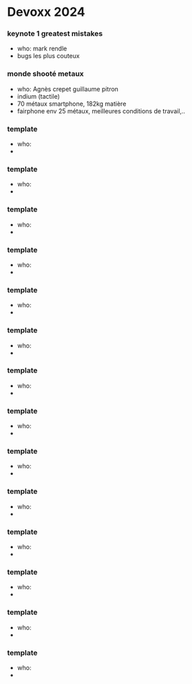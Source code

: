# Devoxx 2024

### keynote 1 greatest mistakes
- who: mark rendle
- bugs les plus couteux


### monde shooté metaux
- who: Agnès crepet guillaume pitron
- indium (tactile)
- 70 métaux smartphone, 182kg matière 
- fairphone env 25 métaux, meilleures conditions de travail,..


### template
- who:
- 

### template
- who:
- 

### template
- who:
- 

### template
- who:
- 

### template
- who:
- 

### template
- who:
- 

### template
- who:
- 

### template
- who:
- 

### template
- who:
- 

### template
- who:
- 

### template
- who:
- 

### template
- who:
- 

### template
- who:
- 

### template
- who:
- 

